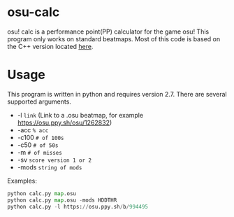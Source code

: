 # osu-calc
osu! calc is a performance point(PP) calculator for the game osu! This program only works on standard beatmaps. Most of this code is based on the C++ version located [here](https://github.com/Francesco149/oppai).

# Usage

This program is written in python and requires version 2.7. There are several supported arguments.

* -l `link` (Link to a .osu beatmap, for example https://osu.ppy.sh/osu/1262832)
* -acc `% acc`
* -c100 `# of 100s`
* -c50 `# of 50s`
* -m `# of misses`
* -sv `score version 1 or 2`
* -mods `string of mods`

Examples:
```python
python calc.py map.osu
python calc.py map.osu -mods HDDTHR
python calc.py -l https://osu.ppy.sh/b/994495
```
